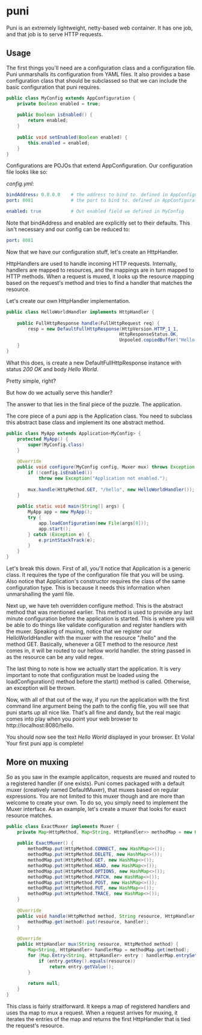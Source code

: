 puni
====

Puni is an extremely lightweight, netty-based web container. It has one job, and that job is to serve HTTP requests.

## Usage
The first things you'll need are a configuration class and a configuration file. Puni unmarshalls its configuration from YAML files.
It also provides a base configuration class that should be subclassed so that we can include the basic configuration that puni requires.

```java
public class MyConfig extends AppConfiguration {
    private Boolean enabled = true;
    
    public Boolean isEnabled() {
        return enabled;
    }
    
    public void setEnabled(Boolean enabled) {
        this.enabled = enabled;
    }
}
```

Configurations are POJOs that extend AppConfiguration.
Our configuration file looks like so:

_config.yml_:
```yaml
bindAddress: 0.0.0.0    # the address to bind to. defined in AppConfiguration. Defaults to 0.0.0.0
port: 8081              # the port to bind to. defined in AppConfiguration. Defaults to 8080

enabled: true           # Out enabled field we defined in MyConfig
```

Note that bindAddress and enabled are explicitly set to their defaults. This isn't necessary and our config can be reduced to:

```yaml
port: 8081
```

Now that we have our configuration stuff, let's create an HttpHandler.

HttpHandlers are used to handle incoming HTTP requests. Internally, handlers are mapped to resources, and the mappings are in turn mapped to HTTP methods.
When a request is muxed, it looks up the resource mapping based on the request's method and tries to find a handler that matches the resource.

Let's create our own HttpHandler implementation.

```java
public class HelloWorldHandler implements HttpHandler {
    
    public FullHttpResponse handle(FullHttpRequest req) {
        resp = new DefaultFullHttpResponse(HttpVersion.HTTP_1_1,
                                          HttpResponseStatus.OK,
                                          Unpooled.copiedBuffer("Hello World", CharsetUtil.UTF_8);
    }
}
```

What this does, is create a new DefaultFullHttpResponse instance with status _200 OK_ and body _Hello World_.

Pretty simple, right?

But how do we actually serve this handler?

The answer to that lies in the final piece of the puzzle. The application.

The core piece of a puni app is the Application class. You need to subclass this abstract base class and implement its one abstract method.

```java
public class MyApp extends Application<MyConfig> {
    protected MyApp() {
        super(MyConfig.class)
    }
    
    @Override
    public void configure(MyConfig config, Muxer mux) throws Exception {
        if (!config.isEnabled())
            throw new Exception("Application not enabled.");
          
        mux.handle(HttpMethod.GET, "/hello", new HelloWorldHandler());
    }
    
    public static void main(String[] args) {
        MyApp app = new MyApp();
        try {
            app.loadConfiguration(new File(args[0]));
            app.start();
        } catch (Exception e) {
            e.printStackTrack(e);
        }
    }
}
```

Let's break this down. First of all, you'll notice that Application is a generic class. It requires the type of the configuration file that you will be using.
Also notice that Application's constructor requires the class of the same configuration type. This is because it needs this information when unmarshalling the yaml file.

Next up, we have teh overridden configure method. This is the abstract method that was mentioned earlier. This method is used to provide any last minute configuration before the application is started.
This is where you will be able to do things like validate configuration and register handlers with the muxer. Speaking of muxing, notice that we register our 
HelloWorldHandler with the muxer with the resource "/hello" and the method GET. Basically, whenever a GET method to the resource /test comes in, it will be routed to our hellow world handler.
the string passed in as the resource can be any valid regex.

The last thing to note is how we actually start the application. It is very important to note that configuration must be loaded using the loadConfiguration() method before the start() method is called. Otherwise, an exception will be thrown.

Now, with all of that out of the way, if you run the application with the first command line argument being the path to the config file, you will see that puni starts up all nice like. That's all fine and dandy, but the real magic comes into play when you point your web browser to http://localhost:8080/hello.

You should now see the text _Hello World_ displayed in your browser. Et Voila! Your first puni app is complete!

## More on muxing
So as you saw in the example applicaiton, requests are muxed and routed to a registered handler (if one exists). Puni comes packaged with a default muxer (creatively named DefaultMuxer), that muxes based on regular expressions. You are not limited to this muxer though and are more than welcome to create your own. To do so, you simply need to implement the Muxer interface. As an example, let's create a muxer that looks for exact resource matches.

```java
public class ExactMuxer implements Muxer {
    private Map<HttpMethod, Map<String, HttpHandler>> methodMap = new HashMap<>();
    
    public ExactMuxer() {
        methodMap.put(HttpMethod.CONNECT, new HashMap<>());
        methodMap.put(HttpMethod.DELETE, new HashMap<>());
        methodMap.put(HttpMethod.GET, new HashMap<>());
        methodMap.put(HttpMethod.HEAD, new HashMap<>());
        methodMap.put(HttpMethod.OPTIONS, new HashMap<>());
        methodMap.put(HttpMethod.PATCH, new HashMap<>());
        methodMap.put(HttpMethod.POST, new HashMap<>());
        methodMap.put(HttpMethod.PUT, new HashMap<>());
        methodMap.put(HttpMethod.TRACE, new HashMap<>());
    }
    
    @Override
    public void handle(HttpMethod method, String resource, HttpHandler handler) {
        methodMap.get(method).put(resource, handler);
    }
    
    @Override
    public HttpHandler mux(String resource, HttpMethod method) {
        Map<String, HttpHandler> handlerMap = methodMap.get(method);
        for (Map.Entry<String, HttpHandler> entry : handlerMap.entrySet()) {
            if (entry.getKey().equals(resource))
                return entry.getValue();
        }
        
        return null;
    }
}
```

This class is fairly straitforward. It keeps a map of registered handlers and uses tha map to mux a request. When a request arrives for muxing, it iterates the entries of the map and returns the first HttpHandler that is tied the request's resource.
